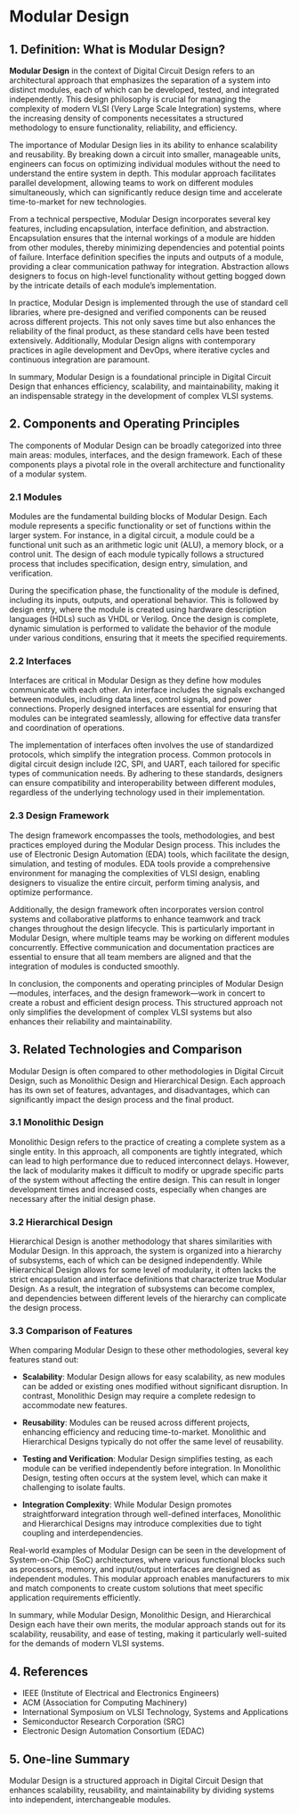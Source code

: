 # Modular Design

## 1. Definition: What is **Modular Design**?
**Modular Design** in the context of Digital Circuit Design refers to an architectural approach that emphasizes the separation of a system into distinct modules, each of which can be developed, tested, and integrated independently. This design philosophy is crucial for managing the complexity of modern VLSI (Very Large Scale Integration) systems, where the increasing density of components necessitates a structured methodology to ensure functionality, reliability, and efficiency.

The importance of Modular Design lies in its ability to enhance scalability and reusability. By breaking down a circuit into smaller, manageable units, engineers can focus on optimizing individual modules without the need to understand the entire system in depth. This modular approach facilitates parallel development, allowing teams to work on different modules simultaneously, which can significantly reduce design time and accelerate time-to-market for new technologies.

From a technical perspective, Modular Design incorporates several key features, including encapsulation, interface definition, and abstraction. Encapsulation ensures that the internal workings of a module are hidden from other modules, thereby minimizing dependencies and potential points of failure. Interface definition specifies the inputs and outputs of a module, providing a clear communication pathway for integration. Abstraction allows designers to focus on high-level functionality without getting bogged down by the intricate details of each module’s implementation.

In practice, Modular Design is implemented through the use of standard cell libraries, where pre-designed and verified components can be reused across different projects. This not only saves time but also enhances the reliability of the final product, as these standard cells have been tested extensively. Additionally, Modular Design aligns with contemporary practices in agile development and DevOps, where iterative cycles and continuous integration are paramount. 

In summary, Modular Design is a foundational principle in Digital Circuit Design that enhances efficiency, scalability, and maintainability, making it an indispensable strategy in the development of complex VLSI systems.

## 2. Components and Operating Principles
The components of Modular Design can be broadly categorized into three main areas: modules, interfaces, and the design framework. Each of these components plays a pivotal role in the overall architecture and functionality of a modular system.

### 2.1 Modules
Modules are the fundamental building blocks of Modular Design. Each module represents a specific functionality or set of functions within the larger system. For instance, in a digital circuit, a module could be a functional unit such as an arithmetic logic unit (ALU), a memory block, or a control unit. The design of each module typically follows a structured process that includes specification, design entry, simulation, and verification.

During the specification phase, the functionality of the module is defined, including its inputs, outputs, and operational behavior. This is followed by design entry, where the module is created using hardware description languages (HDLs) such as VHDL or Verilog. Once the design is complete, dynamic simulation is performed to validate the behavior of the module under various conditions, ensuring that it meets the specified requirements.

### 2.2 Interfaces
Interfaces are critical in Modular Design as they define how modules communicate with each other. An interface includes the signals exchanged between modules, including data lines, control signals, and power connections. Properly designed interfaces are essential for ensuring that modules can be integrated seamlessly, allowing for effective data transfer and coordination of operations.

The implementation of interfaces often involves the use of standardized protocols, which simplify the integration process. Common protocols in digital circuit design include I2C, SPI, and UART, each tailored for specific types of communication needs. By adhering to these standards, designers can ensure compatibility and interoperability between different modules, regardless of the underlying technology used in their implementation.

### 2.3 Design Framework
The design framework encompasses the tools, methodologies, and best practices employed during the Modular Design process. This includes the use of Electronic Design Automation (EDA) tools, which facilitate the design, simulation, and testing of modules. EDA tools provide a comprehensive environment for managing the complexities of VLSI design, enabling designers to visualize the entire circuit, perform timing analysis, and optimize performance.

Additionally, the design framework often incorporates version control systems and collaborative platforms to enhance teamwork and track changes throughout the design lifecycle. This is particularly important in Modular Design, where multiple teams may be working on different modules concurrently. Effective communication and documentation practices are essential to ensure that all team members are aligned and that the integration of modules is conducted smoothly.

In conclusion, the components and operating principles of Modular Design—modules, interfaces, and the design framework—work in concert to create a robust and efficient design process. This structured approach not only simplifies the development of complex VLSI systems but also enhances their reliability and maintainability.

## 3. Related Technologies and Comparison
Modular Design is often compared to other methodologies in Digital Circuit Design, such as Monolithic Design and Hierarchical Design. Each approach has its own set of features, advantages, and disadvantages, which can significantly impact the design process and the final product.

### 3.1 Monolithic Design
Monolithic Design refers to the practice of creating a complete system as a single entity. In this approach, all components are tightly integrated, which can lead to high performance due to reduced interconnect delays. However, the lack of modularity makes it difficult to modify or upgrade specific parts of the system without affecting the entire design. This can result in longer development times and increased costs, especially when changes are necessary after the initial design phase.

### 3.2 Hierarchical Design
Hierarchical Design is another methodology that shares similarities with Modular Design. In this approach, the system is organized into a hierarchy of subsystems, each of which can be designed independently. While Hierarchical Design allows for some level of modularity, it often lacks the strict encapsulation and interface definitions that characterize true Modular Design. As a result, the integration of subsystems can become complex, and dependencies between different levels of the hierarchy can complicate the design process.

### 3.3 Comparison of Features
When comparing Modular Design to these other methodologies, several key features stand out:

- **Scalability**: Modular Design allows for easy scalability, as new modules can be added or existing ones modified without significant disruption. In contrast, Monolithic Design may require a complete redesign to accommodate new features.
  
- **Reusability**: Modules can be reused across different projects, enhancing efficiency and reducing time-to-market. Monolithic and Hierarchical Designs typically do not offer the same level of reusability.

- **Testing and Verification**: Modular Design simplifies testing, as each module can be verified independently before integration. In Monolithic Design, testing often occurs at the system level, which can make it challenging to isolate faults.

- **Integration Complexity**: While Modular Design promotes straightforward integration through well-defined interfaces, Monolithic and Hierarchical Designs may introduce complexities due to tight coupling and interdependencies.

Real-world examples of Modular Design can be seen in the development of System-on-Chip (SoC) architectures, where various functional blocks such as processors, memory, and input/output interfaces are designed as independent modules. This modular approach enables manufacturers to mix and match components to create custom solutions that meet specific application requirements efficiently.

In summary, while Modular Design, Monolithic Design, and Hierarchical Design each have their own merits, the modular approach stands out for its scalability, reusability, and ease of testing, making it particularly well-suited for the demands of modern VLSI systems.

## 4. References
- IEEE (Institute of Electrical and Electronics Engineers)
- ACM (Association for Computing Machinery)
- International Symposium on VLSI Technology, Systems and Applications
- Semiconductor Research Corporation (SRC)
- Electronic Design Automation Consortium (EDAC)

## 5. One-line Summary
Modular Design is a structured approach in Digital Circuit Design that enhances scalability, reusability, and maintainability by dividing systems into independent, interchangeable modules.